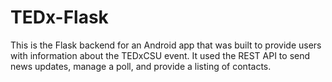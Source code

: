 # TEDx-Flask

This is the Flask backend for an Android app that was built to provide users with information about the TEDxCSU event. 
It used the REST API to send news updates, manage a poll, and provide a listing of contacts.

